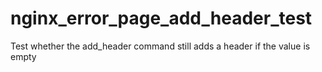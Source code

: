 # nginx_error_page_add_header_test
Test whether the add_header command still adds a header if the value is empty
